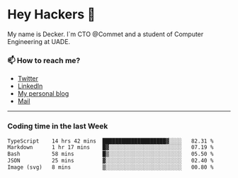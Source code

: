 # Hey Hackers 👋

My name is Decker. I`m CTO @Commet and a student of Computer Engineering at UADE.

### 📫 How to reach me?
- [Twitter](https://x.com/0xDecker) 
- [LinkedIn](https://www.linkedin.com/in/decker-urbano/) 
- [My personal blog](http://decker.sh) 
- [Mail](mailto:me@decker.sh)

---

### Coding time in the last Week

<!--START_SECTION:waka-->

```txt
TypeScript    14 hrs 42 mins  ████████████████████▓░░░░   82.31 %
Markdown      1 hr 17 mins    █▓░░░░░░░░░░░░░░░░░░░░░░░   07.19 %
Bash          58 mins         █▒░░░░░░░░░░░░░░░░░░░░░░░   05.50 %
JSON          25 mins         ▓░░░░░░░░░░░░░░░░░░░░░░░░   02.40 %
Image (svg)   8 mins          ▒░░░░░░░░░░░░░░░░░░░░░░░░   00.80 %
```

<!--END_SECTION:waka-->
